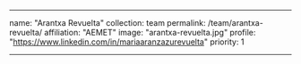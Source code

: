 ---

name: "Arantxa Revuelta"
collection: team
permalink: /team/arantxa-revuelta/
affiliation: "AEMET"
image: "arantxa-revuelta.jpg"
profile: "https://www.linkedin.com/in/mariaaranzazurevuelta"
priority: 1

---